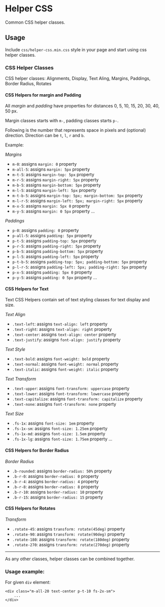 # Helper CSS

Common CSS helper classes.

## Usage

Include `css/helper-css.min.css` style in your page and start using css helper classes.

### CSS Helper Classes

CSS helper classes: Alignments, Display, Text Aling, Margins, Paddings, Border Radius, Rotates

#### CSS Helpers for margin and Padding

All _margin_ and _padding_ have properties for distances 0, 5, 10, 15, 20, 30, 40, 50 px.

Margin classes starts with `m-`, padding classes starts `p-`.

Following is the number that represents space in pixels and (optional) direction. Direction can be `t`, `l`, `r` and `b`.

Example:

*Margins*
* `m-0`: assigns `margin: 0` property
* `m-all-5`: assigns `margin: 5px` property
* `m-t-5`: assigns `margin-top: 5px` property
* `m-r-5`: assigns `margin-right: 5px` property
* `m-b-5`: assigns `margin-bottom: 5px` property
* `m-l-5`: assigns `margin-left: 5px` property
* `m-t-b-5`: assigns `margin-top: 5px; margin-bottom: 5px` property
* `m-l-r-5`: assigns `margin-left: 5px; margin-right: 5px` property
* `m-x-5`: assigns `margin: 5px 0` property
* `m-y-5`: assigns `margin: 0 5px` property
...

*Paddings*
* `p-0`: assigns `padding: 0` property
* `p-all-5`: assigns `padding: 5px` property
* `p-t-5`: assigns `padding-top: 5px` property
* `p-r-5`: assigns `padding-right: 5px` property
* `p-b-5`: assigns `padding-bottom: 5px` property
* `p-l-5`: assigns `padding-left: 5px` property
* `p-t-b-5`: assigns `padding-top: 5px; padding-bottom: 5px` property
* `p-l-r-5`: assigns `padding-left: 5px; padding-right: 5px` property
* `p-x-5`: assigns `padding: 5px 0` property
* `p-y-5`: assigns `padding: 0 5px` property
...


#### CSS Helpers for Text

Text CSS Helpers contain set of text styling classes for text display and size.

*Text Align*

* `.text-left`: assigns `text-align: left` property
* `.text-right`: assigns `text-align: right` property
* `.text-center`: assigns `text-align: center` property
* `.text-justify`: assigns `font-align: justify` property

*Text Style*
* `.text-bold`: assigns `font-weight: bold` property
* `.text-normal`: assigns `font-weight: normal` property
* `.text-italic`: assigns `font-weight: italic` property

*Text Transform*
* `.text-upper`: assigns `font-transform: uppercase` property
* `.text-lower`: assigns `font-transform: lowercase` property
* `.text-capitalize`: assigns `font-transform: capitalize` property
* `.text-none`: assigns `font-transform: none` property



*Text Size*
* `.fs-1x`: assigns `font-size: 1em` property
* `.fs-1x-sm`: assigns `font-size: 1.25em` property
* `.fs-1x-md`: assigns `font-size: 1.5em` property
* `.fs-1x-lg`: assigns `font-size: 1.75em` property
...


#### CSS Helpers for Border Radius

*Border Radius*
* `.b-rounded`: assigns `border-radius: 50%` property
* `.b-r-0`: assigns `border-radius: 0` property
* `.b-r-4`: assigns `border-radius: 4` property
* `.b-r-8`: assigns `border-radius: 8` property
* `.b-r-10`: assigns `border-radius: 10` property
* `.b-r-15`: assigns `border-radius: 15` property


#### CSS Helpers for Rotates

*Transform*
* `.rotate-45`: assigns `transform: rotate(45deg)` property
* `.rotate-90`: assigns `transform: rotate(90deg)` property
* `.rotate-180`: assigns `transform: rotate(180deg)` property
* `.rotate-270`: assigns `transform: rotate(270deg)` property

---

As any other classes, helper classes can be combined together.

### Usage example:

For given `div` element:

```
<div class="m-all-20 text-center p-t-10 fs-2x-sm">
    ...
</div>
```
